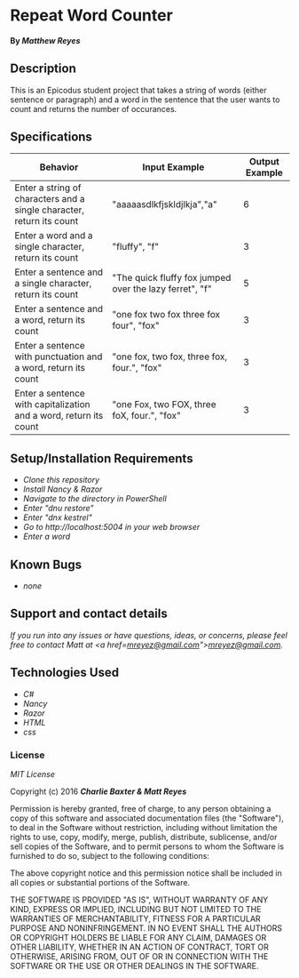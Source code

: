 # Repeat Word Counter

#### By _**Matthew Reyes**_

## Description

This is an Epicodus student project that takes a string of words (either sentence or paragraph) and a word in the sentence that the user wants to count and returns the number of occurances.

## Specifications

Behavior  | Input Example | Output Example
------------- | ------------- | -------------
Enter a string of characters and a single character, return its count| "aaaaasdlkfjskldjlkja","a"| 6
Enter a word and a single character, return its count| "fluffy", "f"| 3
Enter a sentence and a single character, return its count| "The quick fluffy fox jumped over the lazy ferret", "f"| 5
Enter a sentence and a word, return its count| "one fox two fox three fox four", "fox"| 3
Enter a sentence with punctuation and a word, return its count| "one fox, two fox, three fox, four.", "fox"| 3
Enter a sentence with capitalization and a word, return its count| "one Fox, two FOX, three foX, four.", "fox"| 3

## Setup/Installation Requirements

* _Clone this repository_
* _Install Nancy & Razor_
* _Navigate to the directory in PowerShell_
* _Enter "dnu restore"_
* _Enter "dnx kestrel"_
* _Go to http://localhost:5004 in your web browser_
* _Enter a word_

## Known Bugs

* _none_

## Support and contact details

_If you run into any issues or have questions, ideas, or concerns, please feel free to contact Matt at <a href=mreyez@gmail.com">mreyez@gmail.com</a>._

## Technologies Used

* _C#_
* _Nancy_
* _Razor_
* _HTML_
* _css_

### License

*MIT License*

Copyright (c) 2016 **_Charlie Baxter & Matt Reyes_**

Permission is hereby granted, free of charge, to any person obtaining a copy of this software and associated documentation files (the "Software"), to deal in the Software without restriction, including without limitation the rights to use, copy, modify, merge, publish, distribute, sublicense, and/or sell copies of the Software, and to permit persons to whom the Software is furnished to do so, subject to the following conditions:

The above copyright notice and this permission notice shall be included in all copies or substantial portions of the Software.

THE SOFTWARE IS PROVIDED "AS IS", WITHOUT WARRANTY OF ANY KIND, EXPRESS OR IMPLIED, INCLUDING BUT NOT LIMITED TO THE WARRANTIES OF MERCHANTABILITY, FITNESS FOR A PARTICULAR PURPOSE AND NONINFRINGEMENT. IN NO EVENT SHALL THE AUTHORS OR COPYRIGHT HOLDERS BE LIABLE FOR ANY CLAIM, DAMAGES OR OTHER LIABILITY, WHETHER IN AN ACTION OF CONTRACT, TORT OR OTHERWISE, ARISING FROM, OUT OF OR IN CONNECTION WITH THE SOFTWARE OR THE USE OR OTHER DEALINGS IN THE SOFTWARE.
